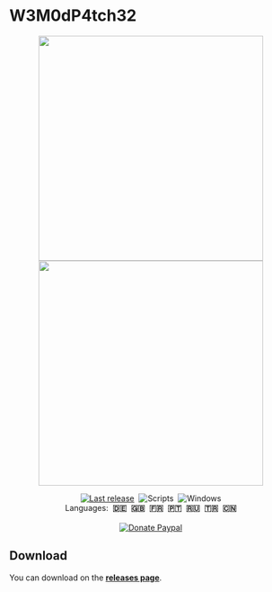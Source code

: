 # W3M0dP4tch32
<p align="center">
	<img width="400" src="https://i.imgur.com/XgIqJ4c.png">
	<img width="400" src="https://i.imgur.com/Ds7PBNU.png">
</p>

<p align="center">
	<a href="https://github.com/brunolee-GIT/W3M0dP4tch32/releases/latest"><img src="https://img.shields.io/github/release/brunolee-GIT/W3M0dP4tch32?logo=webtrees&logoColor=3a83f1&label=Last Release&style=social" title="Last release"></a>
	&nbsp;<img src="https://img.shields.io/badge/script-bat / hta- ?logo=windowsterminal&style=social" title="Scripts">
	&nbsp;<img src="https://img.shields.io/badge/windows-10 / 11- ?logo=windows10&style=social" title="Windows">
	<br>
	Languages:
		&nbsp;<b title="Deutsch">🇩🇪</b>
		&nbsp;<b title="English">🇬🇧</b>
		&nbsp;<b title="Français">🇫🇷</b>
		&nbsp;<b title="Português">🇵🇹</b>
		&nbsp;<b title="Русский">🇷🇺</b>
		&nbsp;<b title="Türkçe">🇹🇷</b>
		&nbsp;<b title="中文（简体）">🇨🇳</b>
	<br><br>
	<a href="https://www.paypal.me/brunoleeferreira"><img src="https://img.shields.io/badge/PayPal donate-buy me a coffee!-00457C?logo=PayPal" title="Donate Paypal"></a>
</p>

## Download

You can download on the [**releases page**](https://github.com/brunolee-GIT/W3M0dP4tch32/releases).
